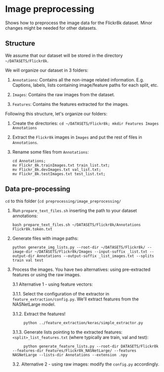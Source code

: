 # Image preprocessing

Shows how to preprocess the image data for the Flickr8k dataset. Minor changes might be needed for other datasets.

## Structure

We assume that our dataset will be stored in the directory `~/DATASETS/Flickr8k`.

We will organize our dataset in 3 folders:

1. `Annotations`: Contains all the non-image related information. E.g. Captions, labels, lists containing image/feature paths for each split, etc.

2. `Images`: Contains the raw images from the dataset.

3. `Features`: Contains the features extracted for the images.

Following this structure, let's organize our folders:

1. Create the directories:   ``cd ~/DATASETS/Flickr8k; mkdir Features Images Annotations``
      
2. Extract the `Flickr8k` images in `Images` and put the rest of files in `Annotations`.

3. Rename some files from `Annotations`:
      ```
      cd Annotations;
      mv Flickr_8k.trainImages.txt train_list.txt;
      mv Flickr_8k.devImages.txt val_list.txt; 
      mv Flickr_8k.testImages.txt test_list.txt;
      ```

## Data pre-processing

`cd` to this folder (`cd preprocessing/image_preprocessing/`


1. Run `prepare_text_files.sh` inserting the path to your dataset annotations:
      ```
      bash prepare_text_files.sh ~/DATASETS/Flickr8k/Annotations Flickr8k.token.txt
      ```
2. Generate files with image paths:
      ```
      python generate_img_lists.py --root-dir ~/DATASETS/Flickr8k/ --image-dir ~/DATASETS/Flickr8k/Images --input-suffix _list.txt --output-dir Annotations --output-suffix _list_images.txt --splits train val test
      ```

3. Process the images. You have two alternatives: using pre-extracted features or using the raw images.

    3.1 Alternative 1 - using feature vectors:

      3.1.1. Select the configuration of the extractor in `feature_extraction/config.py`. We'll extract features from the NASNetLarge model.

      3.1.2. Extract the features!

            
            python ../feature_extraction/keras/simple_extractor.py
            
            
      3.1.3. Generate lists pointing to the extracted features: `<split>_list_features.txt` (where <split> typically are train, val and test):
      
            
            python generate_feature_lists.py --root-dir DATASETS/Flickr8k --features-dir Features/Flickr8k_NASNetLarge/ --features NASNetLarge --lists-dir Annotations --extension .npy
            
        
      3.2. Alternative 2 - using raw images: modify the `config.py` accordingly.
